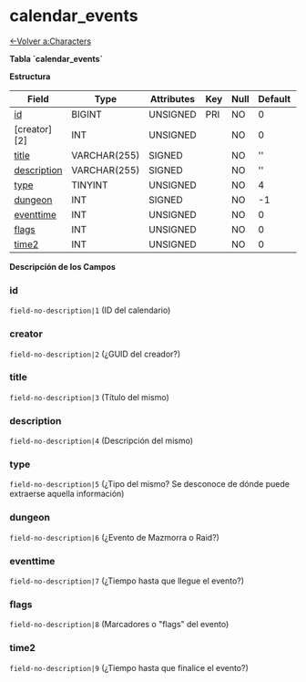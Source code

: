 # calendar\_events

[<-Volver a:Characters](database-characters.md)

**Tabla \`calendar\_events\`**

**Estructura**

| Field            | Type         | Attributes | Key | Null | Default | Extra | Comment  |
| ---------------- | ------------ | ---------- | --- | ---- | ------- | ----- | -------- |
| [id][1]          | BIGINT       | UNSIGNED   | PRI | NO   | 0       |       |          |
| [creator][2]     | INT          | UNSIGNED   |     | NO   | 0       |       |          |
| [title][3]       | VARCHAR(255) | SIGNED     |     | NO   | ''      |       |          |
| [description][4] | VARCHAR(255) | SIGNED     |     | NO   | ''      |       |          |
| [type][5]        | TINYINT      | UNSIGNED   |     | NO   | 4       |       |          |
| [dungeon][6]     | INT          | SIGNED     |     | NO   | -1      |       |          |
| [eventtime][7]   | INT          | UNSIGNED   |     | NO   | 0       |       |          |
| [flags][8]       | INT          | UNSIGNED   |     | NO   | 0       |       |          |
| [time2][9]       | INT          | UNSIGNED   |     | NO   | 0       |       |          |

[1]: #id
[3]: #creator
[4]: #title
[5]: #description
[6]: #type
[7]: #dungeon
[8]: #eventtime
[9]: #flags
[10]: #time2

**Descripción de los Campos**

### id

`field-no-description|1` (ID del calendario)

### creator

`field-no-description|2` (¿GUID del creador?)

### title

`field-no-description|3` (Título del mismo)

### description

`field-no-description|4` (Descripción del mismo)

### type

`field-no-description|5` (¿Tipo del mismo? Se desconoce de dónde puede extraerse aquella información)

### dungeon

`field-no-description|6` (¿Evento de Mazmorra o Raid?)

### eventtime

`field-no-description|7` (¿Tiempo hasta que llegue el evento?)

### flags

`field-no-description|8` (Marcadores o "flags" del evento)

### time2

`field-no-description|9` (¿Tiempo hasta que finalice el evento?)
